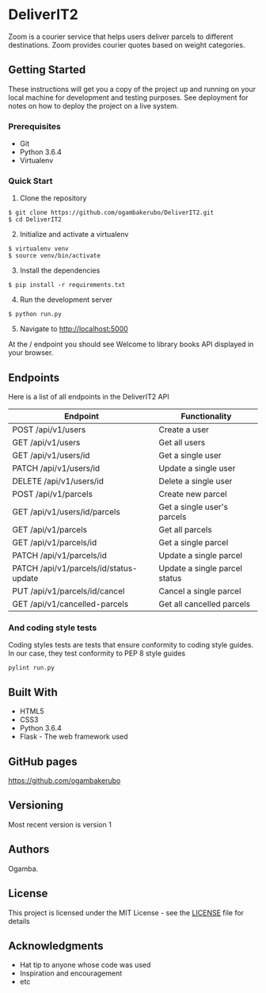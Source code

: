 # DeliverIT2
Zoom is a courier service that helps users deliver parcels to different destinations. Zoom provides courier quotes based on weight categories.

## Getting Started

These instructions will get you a copy of the project up and running on your local machine for development and testing purposes. See deployment for notes on how to deploy the project on a live system.

### Prerequisites

* Git
* Python 3.6.4
* Virtualenv

### Quick Start

1. Clone the repository

```
$ git clone https://github.com/ogambakerubo/DeliverIT2.git
$ cd DeliverIT2
```

2. Initialize and activate a virtualenv

```
$ virtualenv venv
$ source venv/bin/activate
```

3. Install the dependencies

```
$ pip install -r requirements.txt
```

4. Run the development server

```
$ python run.py
```

5. Navigate to [http://localhost:5000](http://localhost:5000)

At the / endpoint you should see Welcome to library books API displayed in your browser.

## Endpoints

Here is a list of all endpoints in the DeliverIT2 API

Endpoint | Functionality
------------ | -------------
POST   /api/v1/users | Create a user
GET    /api/v1/users | Get all users
GET   /api/v1/users/id | Get a single user
PATCH  /api/v1/users/id | Update a single user
DELETE   /api/v1/users/id | Delete a single user
POST   /api/v1/parcels | Create new parcel
GET   /api/v1/users/id/parcels | Get a single user's parcels
GET   /api/v1/parcels | Get all parcels
GET   /api/v1/parcels/id | Get a single parcel
PATCH   /api/v1/parcels/id | Update a single parcel
PATCH   /api/v1/parcels/id/status-update | Update a single parcel status
PUT   /api/v1/parcels/id/cancel | Cancel a single parcel
GET   /api/v1/cancelled-parcels | Get all cancelled parcels

### And coding style tests

Coding styles tests are tests that ensure conformity to coding style guides. In our case, they test conformity to
PEP 8 style guides

```
pylint run.py
```

## Built With

* HTML5
* CSS3
* Python 3.6.4
* Flask - The web framework used

## GitHub pages

https://github.com/ogambakerubo

## Versioning

Most recent version is version 1

## Authors

Ogamba.

## License

This project is licensed under the MIT License - see the [LICENSE](LICENSE) file for details

## Acknowledgments

* Hat tip to anyone whose code was used
* Inspiration and encouragement
* etc
